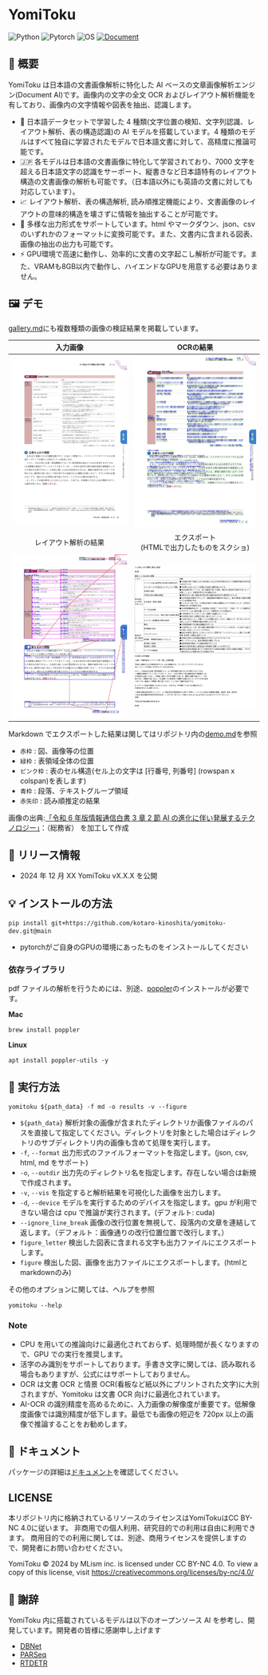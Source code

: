 # YomiToku

![Python](https://img.shields.io/badge/Python-3.9+-F9DC3E.svg?logo=python&logoColor=&style=flat)
![Pytorch](https://img.shields.io/badge/Pytorch-2.5-EE4C2C.svg?logo=Pytorch&style=fla)
![OS](https://img.shields.io/badge/OS-Linux|MacOS-1793D1.svg?&style=fla)
[![Document](https://img.shields.io/badge/docs-live-brightgreen)](https://kotaro-kinoshita.github.io/yomitoku-dev/)

## 🌟 概要

YomiToku は日本語の文書画像解析に特化した AI ベースの文章画像解析エンジン(Document AI)です。画像内の文字の全文 OCR およびレイアウト解析機能を有しており、画像内の文字情報や図表を抽出、認識します。

- 🤖 日本語データセットで学習した 4 種類(文字位置の検知、文字列認識、レイアウト解析、表の構造認識)の AI モデルを搭載しています。4 種類のモデルはすべて独自に学習されたモデルで日本語文書に対して、高精度に推論可能です。
- 🇯🇵 各モデルは日本語の文書画像に特化して学習されており、7000 文字を超える日本語文字の認識をサーポート、縦書きなど日本語特有のレイアウト構造の文書画像の解析も可能です。（日本語以外にも英語の文書に対しても対応しています）。
- 📈 レイアウト解析、表の構造解析, 読み順推定機能により、文書画像のレイアウトの意味的構造を壊さずに情報を抽出することが可能です。
- 📄 多様な出力形式をサポートしています。html やマークダウン、json、csv のいずれかのフォーマットに変換可能です。また、文書内に含まれる図表、画像の抽出の出力も可能です。
- ⚡ GPU環境で高速に動作し、効率的に文書の文字起こし解析が可能です。また、VRAMも8GB以内で動作し、ハイエンドなGPUを用意する必要はありません。

## 🖼️ デモ

[gallery.md](gallery.md)にも複数種類の画像の検証結果を掲載しています。

|                       入力画像                       |                        OCRの結果                         |
| :--------------------------------------------------: | :------------------------------------------------: |
|     <img src="static/in/demo.jpg" width="400px">     | <img src="static/out/in_demo_p1_ocr.jpg" width="400px">  |
|                    レイアウト解析の結果                   |                    エクスポート<br>(HTMLで出力したものをスクショ)                    |
| <img src="static/out/in_demo_p1_layout.jpg" width="400px"> | <img src="static/out/demo_html.png" width="400px"> |

Markdown でエクスポートした結果は関してはリポジトリ内の[demo.md](demo.md)を参照

- `赤枠` : 図、画像等の位置
- `緑枠` : 表領域全体の位置
- `ピンク枠` : 表のセル構造(セル上の文字は [行番号, 列番号] (rowspan x colspan)を表します)
- `青枠` : 段落、テキストグループ領域
- `赤矢印` : 読み順推定の結果


画像の出典:[「令和 6 年版情報通信白書 3 章 2 節 AI の進化に伴い発展するテクノロジー」](https://www.soumu.go.jp/johotsusintokei/whitepaper/ja/r06/pdf/n1410000.pdf)：（総務省） を加工して作成

## 📣 リリース情報

- 2024 年 12 月 XX YomiToku vX.X.X を公開

## 💡 インストールの方法

```
pip install git+https://github.com/kotaro-kinoshita/yomitoku-dev.git@main
```

- pytorchがご自身のGPUの環境にあったものをインストールしてください

### 依存ライブラリ

pdf ファイルの解析を行うためには、別途、[poppler](https://poppler.freedesktop.org/)のインストールが必要です。

**Mac**

```
brew install poppler
```

**Linux**

```
apt install poppler-utils -y
```

## 🚀 実行方法

```
yomitoku ${path_data} -f md -o results -v --figure
```

- `${path_data}` 解析対象の画像が含まれたディレクトリか画像ファイルのパスを直接して指定してください。ディレクトリを対象とした場合はディレクトリのサブディレクトリ内の画像も含めて処理を実行します。
- `-f`, `--format` 出力形式のファイルフォーマットを指定します。(json, csv, html, md をサポート)
- `-o`, `--outdir` 出力先のディレクトリ名を指定します。存在しない場合は新規で作成されます。
- `-v`, `--vis` を指定すると解析結果を可視化した画像を出力します。
- `-d`, `--device` モデルを実行するためのデバイスを指定します。gpu が利用できない場合は cpu で推論が実行されます。(デフォルト: cuda)
- `--ignore_line_break` 画像の改行位置を無視して、段落内の文章を連結して返します。（デフォルト：画像通りの改行位置位置で改行します。）
- `figure_letter` 検出した図表に含まれる文字も出力ファイルにエクスポートします。
- `figure` 検出した図、画像を出力ファイルにエクスポートします。(htmlとmarkdownのみ)

その他のオプションに関しては、ヘルプを参照
```
yomitoku --help
```

### Note

- CPU を用いての推論向けに最適化されておらず、処理時間が長くなりますので、GPU での実行を推奨します。
- 活字のみ識別をサポートしております。手書き文字に関しては、読み取れる場合もありますが、公式にはサポートしておりません。
- OCR は文書 OCR と情景 OCR(看板など紙以外にプリントされた文字)に大別されますが、Yomitoku は文書 OCR 向けに最適化されています。
- AI-OCR の識別精度を高めるために、入力画像の解像度が重要です。低解像度画像では識別精度が低下します。最低でも画像の短辺を 720px 以上の画像で推論することをお勧めします。

## 📝 ドキュメント

パッケージの詳細は[ドキュメント](https://kotaro-kinoshita.github.io/yomitoku-dev/)を確認してください。

## LICENSE

本リポジトリ内に格納されているリソースのライセンスはYomiTokuはCC BY-NC 4.0に従います。
非商用での個人利用、研究目的での利用は自由に利用できます。
商用目的での利用に関しては、別途、商用ライセンスを提供しますので、開発者にお問い合わせください。


YomiToku © 2024 by MLism inc. is licensed under CC BY-NC 4.0. To view a copy of this license, visit https://creativecommons.org/licenses/by-nc/4.0/


## 🙏 謝辞

YomiToku 内に搭載されているモデルは以下のオープンソース AI を参考し、開発しています。開発者の皆様に感謝申し上げます

- [DBNet](https://github.com/MhLiao/DB)
- [PARSeq](https://github.com/baudm/parseq)
- [RTDETR](https://github.com/lyuwenyu/RT-DETR)
